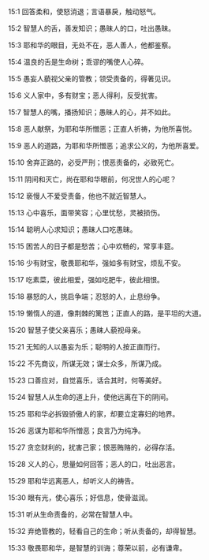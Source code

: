 <a id="1"></a>15:1  回答柔和，使怒消退；言语暴戾，触动怒气。  

<a id="2"></a>15:2  智慧人的舌，善发知识；愚昧人的口，吐出愚昧。  

<a id="3"></a>15:3  耶和华的眼目，无处不在，恶人善人，他都鉴察。  

<a id="4"></a>15:4  温良的舌是生命树；乖谬的嘴使人心碎。  

<a id="5"></a>15:5  愚妄人藐视父亲的管教；领受责备的，得著见识。  

<a id="6"></a>15:6  义人家中，多有财宝；恶人得利，反受扰害。  

<a id="7"></a>15:7  智慧人的嘴，播扬知识；愚昧人的心，并不如此。  

<a id="8"></a>15:8  恶人献祭，为耶和华所憎恶；正直人祈祷，为他所喜悦。  

<a id="9"></a>15:9  恶人的道路，为耶和华所憎恶；追求公义的，为他所喜爱。  

<a id="10"></a>15:10  舍弃正路的，必受严刑；恨恶责备的，必致死亡。  

<a id="11"></a>15:11  阴间和灭亡，尚在耶和华眼前，何况世人的心呢？  

<a id="12"></a>15:12  亵慢人不爱受责备，他也不就近智慧人。  

<a id="13"></a>15:13  心中喜乐，面带笑容；心里忧愁，灵被损伤。  

<a id="14"></a>15:14  聪明人心求知识；愚昧人口吃愚昧。  

<a id="15"></a>15:15  困苦人的日子都是愁苦；心中欢畅的，常享丰筵。  

<a id="16"></a>15:16  少有财宝，敬畏耶和华，强如多有财宝，烦乱不安。  

<a id="17"></a>15:17  吃素菜，彼此相爱，强如吃肥牛，彼此相恨。  

<a id="18"></a>15:18  暴怒的人，挑启争端；忍怒的人，止息纷争。  

<a id="19"></a>15:19  懒惰人的道，像荆棘的篱笆；正直人的路，是平坦的大道。  

<a id="20"></a>15:20  智慧子使父亲喜乐；愚昧人藐视母亲。  

<a id="21"></a>15:21  无知的人以愚妄为乐；聪明的人按正直而行。  

<a id="22"></a>15:22  不先商议，所谋无效；谋士众多，所谋乃成。  

<a id="23"></a>15:23  口善应对，自觉喜乐，话合其时，何等美好。  

<a id="24"></a>15:24  智慧人从生命的道上升，使他远离在下的阴间。  

<a id="25"></a>15:25  耶和华必拆毁骄傲人的家，却要立定寡妇的地界。  

<a id="26"></a>15:26  恶谋为耶和华所憎恶；良言乃为纯净。  

<a id="27"></a>15:27  贪恋财利的，扰害己家；恨恶贿赂的，必得存活。  

<a id="28"></a>15:28  义人的心，思量如何回答；恶人的口，吐出恶言。  

<a id="29"></a>15:29  耶和华远离恶人，却听义人的祷告。  

<a id="30"></a>15:30  眼有光，使心喜乐；好信息，使骨滋润。  

<a id="31"></a>15:31  听从生命责备的，必常在智慧人中。  

<a id="32"></a>15:32  弃绝管教的，轻看自己的生命；听从责备的，却得智慧。  

<a id="33"></a>15:33  敬畏耶和华，是智慧的训诲；尊荣以前，必有谦卑。  

